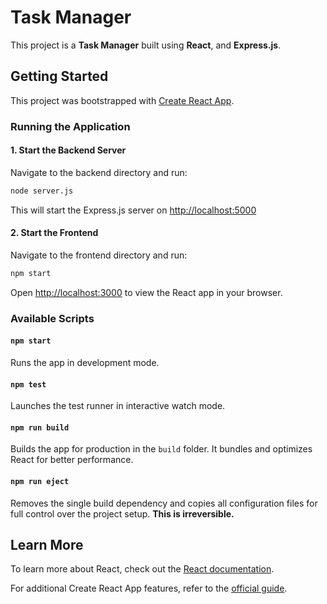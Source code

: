 # Task Manager

This project is a **Task Manager** built using **React**, and **Express.js**.

## Getting Started

This project was bootstrapped with [Create React App](https://github.com/facebook/create-react-app).

### Running the Application

#### 1. Start the Backend Server

Navigate to the backend directory and run:

```sh
node server.js
```

This will start the Express.js server on [http://localhost:5000](http://localhost:5000)

#### 2. Start the Frontend

Navigate to the frontend directory and run:

```sh
npm start
```

Open [http://localhost:3000](http://localhost:3000) to view the React app in your browser.

### Available Scripts

#### `npm start`

Runs the app in development mode.

#### `npm test`

Launches the test runner in interactive watch mode.

#### `npm run build`

Builds the app for production in the `build` folder. It bundles and optimizes React for better performance.

#### `npm run eject`

Removes the single build dependency and copies all configuration files for full control over the project setup. **This is irreversible.**

## Learn More

To learn more about React, check out the [React documentation](https://reactjs.org/).

For additional Create React App features, refer to the [official guide](https://facebook.github.io/create-react-app/docs/getting-started).

